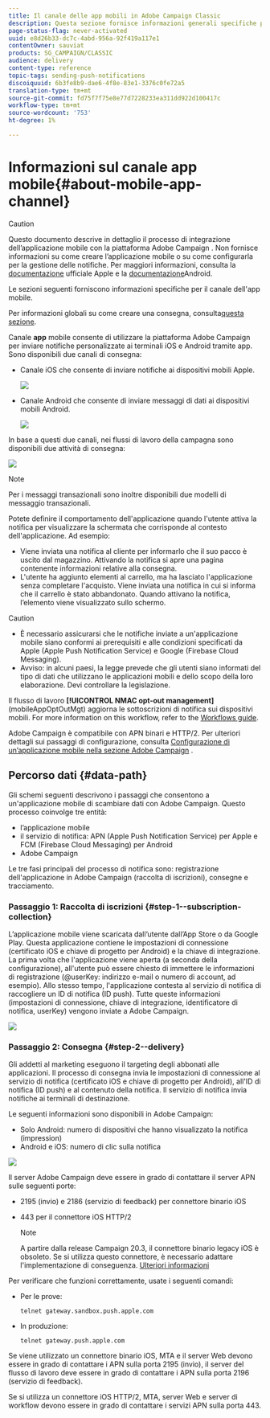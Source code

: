 ```yaml
---
title: Il canale delle app mobili in Adobe Campaign Classic
description: Questa sezione fornisce informazioni generali specifiche per il canale dell'app mobile in Adobe Campaign Classic.
page-status-flag: never-activated
uuid: e8d26b33-dc7c-4abd-956a-92f419a117e1
contentOwner: sauviat
products: SG_CAMPAIGN/CLASSIC
audience: delivery
content-type: reference
topic-tags: sending-push-notifications
discoiquuid: 6b3fe8b9-dae6-4f8e-83e1-3376c0fe72a5
translation-type: tm+mt
source-git-commit: fd75f7f75e8e77d7228233ea311dd922d100417c
workflow-type: tm+mt
source-wordcount: '753'
ht-degree: 1%

---
```



# Informazioni sul canale app mobile{#about-mobile-app-channel}

>[!CAUTION]
>
>Questo documento descrive in dettaglio il processo di integrazione dell’applicazione mobile con la piattaforma Adobe Campaign . Non fornisce informazioni su come creare l’applicazione mobile o su come configurarla per la gestione delle notifiche. Per maggiori informazioni, consulta la [documentazione](https://developer.apple.com/) ufficiale Apple e la [documentazione](https://developer.android.com/index.html)Android.

Le sezioni seguenti forniscono informazioni specifiche per il canale dell&#39;app mobile.

Per informazioni globali su come creare una consegna, consulta[questa sezione](../../delivery/using/steps-about-delivery-creation-steps.md).

Canale **app** mobile consente di utilizzare la piattaforma Adobe Campaign  per inviare notifiche personalizzate ai terminali iOS e Android tramite app. Sono disponibili due canali di consegna:

* Canale iOS che consente di inviare notifiche ai dispositivi mobili Apple.

   ![](assets/nmac_intro_2.png)

* Canale Android che consente di inviare messaggi di dati ai dispositivi mobili Android.

   ![](assets/nmac_intro_1.png)

In base a questi due canali, nei flussi di lavoro della campagna sono disponibili due attività di consegna:

![](assets/nmac_intro_3.png)

>[!NOTE]
>
>Per i messaggi transazionali sono inoltre disponibili due modelli di messaggio transazionali.

Potete definire il comportamento dell&#39;applicazione quando l&#39;utente attiva la notifica per visualizzare la schermata che corrisponde al contesto dell&#39;applicazione. Ad esempio:

* Viene inviata una notifica al cliente per informarlo che il suo pacco è uscito dal magazzino. Attivando la notifica si apre una pagina contenente informazioni relative alla consegna.
* L&#39;utente ha aggiunto elementi al carrello, ma ha lasciato l&#39;applicazione senza completare l&#39;acquisto. Viene inviata una notifica in cui si informa che il carrello è stato abbandonato. Quando attivano la notifica, l’elemento viene visualizzato sullo schermo.

>[!CAUTION]
>
>* È necessario assicurarsi che le notifiche inviate a un&#39;applicazione mobile siano conformi ai prerequisiti e alle condizioni specificati da Apple (Apple Push Notification Service) e Google (Firebase Cloud Messaging).
>* Avviso: in alcuni paesi, la legge prevede che gli utenti siano informati del tipo di dati che utilizzano le applicazioni mobili e dello scopo della loro elaborazione. Devi controllare la legislazione.


Il flusso di lavoro **[!UICONTROL NMAC opt-out management]** (mobileAppOptOutMgt) aggiorna le sottoscrizioni di notifica sui dispositivi mobili. For more information on this workflow, refer to the [Workflows guide](../../workflow/using/mobile-app-channel.md).

 Adobe Campaign è compatibile con APN binari e HTTP/2. Per ulteriori dettagli sui passaggi di configurazione, consulta [Configurazione di un’applicazione mobile nella sezione  Adobe Campaign](../../delivery/using/configuring-the-mobile-application.md) .

## Percorso dati {#data-path}

Gli schemi seguenti descrivono i passaggi che consentono a un&#39;applicazione mobile di scambiare dati con  Adobe Campaign. Questo processo coinvolge tre entità:

* l’applicazione mobile
* il servizio di notifica: APN (Apple Push Notification Service) per Apple e FCM (Firebase Cloud Messaging) per Android
* Adobe Campaign

Le tre fasi principali del processo di notifica sono: registrazione dell&#39;applicazione in  Adobe Campaign (raccolta di iscrizioni), consegne e tracciamento.

### Passaggio 1: Raccolta di iscrizioni {#step-1--subscription-collection}

L’applicazione mobile viene scaricata dall’utente dall’App Store o da Google Play. Questa applicazione contiene le impostazioni di connessione (certificato iOS e chiave di progetto per Android) e la chiave di integrazione. La prima volta che l&#39;applicazione viene aperta (a seconda della configurazione), all&#39;utente può essere chiesto di immettere le informazioni di registrazione (@userKey: indirizzo e-mail o numero di account, ad esempio). Allo stesso tempo, l&#39;applicazione contesta al servizio di notifica di raccogliere un ID di notifica (ID push). Tutte queste informazioni (impostazioni di connessione, chiave di integrazione, identificatore di notifica, userKey) vengono inviate a  Adobe Campaign.

![](assets/nmac_register_view.png)

### Passaggio 2: Consegna {#step-2--delivery}

Gli addetti al marketing eseguono il targeting degli abbonati alle applicazioni. Il processo di consegna invia le impostazioni di connessione al servizio di notifica (certificato iOS e chiave di progetto per Android), all&#39;ID di notifica (ID push) e al contenuto della notifica. Il servizio di notifica invia notifiche ai terminali di destinazione.

Le seguenti informazioni sono disponibili in  Adobe Campaign:

* Solo Android: numero di dispositivi che hanno visualizzato la notifica (impression)
* Android e iOS: numero di clic sulla notifica

![](assets/nmac_delivery_view.png)

Il server Adobe Campaign  deve essere in grado di contattare il server APN sulle seguenti porte:

* 2195 (invio) e 2186 (servizio di feedback) per connettore binario iOS
* 443 per il connettore iOS HTTP/2

   >[!NOTE]
   >
   > A partire dalla release Campaign 20.3, il connettore binario legacy iOS è obsoleto. Se si utilizza questo connettore, è necessario adattare l&#39;implementazione di conseguenza. [Ulteriori informazioni](https://helpx.adobe.com/campaign/kb/migrate-to-http2.html)

Per verificare che funzioni correttamente, usate i seguenti comandi:

* Per le prove:

   ```
   telnet gateway.sandbox.push.apple.com
   ```

* In produzione:

   ```
   telnet gateway.push.apple.com
   ```

Se viene utilizzato un connettore binario iOS, MTA e il server Web devono essere in grado di contattare i APN sulla porta 2195 (invio), il server del flusso di lavoro deve essere in grado di contattare i APN sulla porta 2196 (servizio di feedback).

Se si utilizza un connettore iOS HTTP/2, MTA, server Web e server di workflow devono essere in grado di contattare i servizi APN sulla porta 443.

